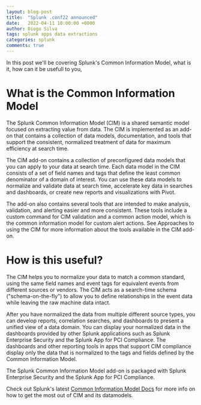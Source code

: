 ```yaml
---
layout: blog-post
title:  "Splunk .conf22 announced"
date:   2022-04-11 10:00:00 +0000
author: Diogo Silva
tags: splunk apps data extractions
categories: splunk
comments: true
---
```

In this post we'll be covering Splunk's Common Information Model, what is it, how can it be usefull to you, 

# What is the Common Information Model

The Splunk Common Information Model (CIM) is a shared semantic model focused on extracting value from data. The CIM is implemented as an add-on that contains a collection of data models, documentation, and tools that support the consistent, normalized treatment of data for maximum efficiency at search time.

The CIM add-on contains a collection of preconfigured data models that you can apply to your data at search time. Each data model in the CIM consists of a set of field names and tags that define the least common denominator of a domain of interest. You can use these data models to normalize and validate data at search time, accelerate key data in searches and dashboards, or create new reports and visualizations with Pivot.

The add-on also contains several tools that are intended to make analysis, validation, and alerting easier and more consistent. These tools include a custom command for CIM validation and a common action model, which is the common information model for custom alert actions. See Approaches to using the CIM for more information about the tools available in the CIM add-on.


# How is this useful?

The CIM helps you to normalize your data to match a common standard, using the same field names and event tags for equivalent events from different sources or vendors. The CIM acts as a search-time schema ("schema-on-the-fly") to allow you to define relationships in the event data while leaving the raw machine data intact.

After you have normalized the data from multiple different source types, you can develop reports, correlation searches, and dashboards to present a unified view of a data domain. You can display your normalized data in the dashboards provided by other Splunk applications such as Splunk Enterprise Security and the Splunk App for PCI Compliance. The dashboards and other reporting tools in apps that support CIM compliance display only the data that is normalized to the tags and fields defined by the Common Information Model.

The Splunk Common Information Model add-on is packaged with Splunk Enterprise Security and the Splunk App for PCI Compliance.



Check out Splunk's latest [Common Information Model Docs][splunk-cim-docs] for more info on how to get the most out of CIM and its datamodels. 

[splunk-cim-docs]: https://docs.splunk.com/Documentation/CIM/latest/User/Overview
[splunk-cim-app]: https://splunkbase.splunk.com/app/1621/